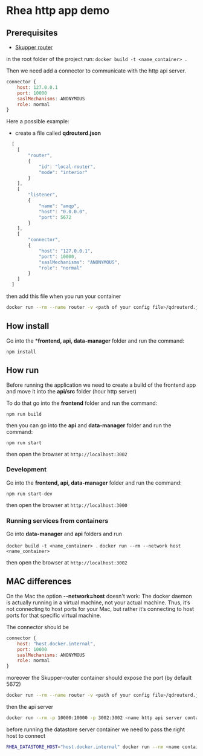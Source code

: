# Rhea http app demo

## Prerequisites

- [Skupper router](https://github.com/skupperproject/skupper-router)

in the root folder of the project run:
`docker build -t <name_container> .`

Then we need add a connector to communicate with the http api server.

``` javascript
connector {
    host: 127.0.0.1
    port: 10000
    saslMechanisms: ANONYMOUS
    role: normal
}
```

Here a possible example:

- create a file called **qdrouterd.json**

``` javascript
  [
    [
        "router",
        {
            "id": "local-router",
            "mode": "interior"
        }
    ],
    [
        "listener",
        {
            "name": "amqp",
            "host": "0.0.0.0",
            "port": 5672
        }
    ],
    [
        "connector",
        {
            "host": "127.0.0.1", 
            "port": 10000,
            "saslMechanisms": "ANONYMOUS",
            "role": "normal"
        }
    ]
  ]
```

then add this file when you run your container

``` bash
docker run --rm --name router -v <path of your config file>/qdrouterd.json:/tmp/qdrouterd.json:Z -e QDROUTERD_CONF_TYPE=json --network host  <name container>
```

## How install

Go into the ***frontend, api, data-manager** folder and run the command:

`npm install`

## How run

Before running the application we need to create a build of the frontend app and move it into the **api/src** folder (hour http server)

To do that go into the **frontend** folder and run the command:

```npm run build```

then you can go into the **api** and **data-manager** folder and run the command:

`npm run start`

then open the browser at `http://localhost:3002`

### Development

Go into the **frontend, api, data-manager**  folder and run the command:

`npm run start-dev`

then open the browser at `http://localhost:3000`

### Running services from containers

Go into **data-manager** and **api** folders and run

`docker build -t <name_container> .`
`docker run --rm --network host <name_container>`

then open the browser at `http://localhost:3002`

## MAC differences

On the Mac the option **--network=host** doesn't work: The docker daemon is actually running in a virtual machine, not your actual machine. Thus, it’s not connecting to host ports for your Mac, but rather it’s connecting to host ports for that specific virtual machine.

The connector should be

``` javascript
connector {
    host: "host.docker.internal",
    port: 10000
    saslMechanisms: ANONYMOUS
    role: normal
}
```

moreover the Skupper-router container should expose the port (by default 5672)

``` bash
docker run --rm --name router -v <path of your config file>/qdrouterd.json:/tmp/qdrouterd.json:Z -e QDROUTERD_CONF_TYPE=json -p <BROKER_PORT_HOST>:<BROKER_PORT_CONTAINER>  <name container>
```

then the api server

``` bash
docker run --rm -p 10000:10000 -p 3002:3002 <name http api server container>
```

before running the datastore server container we need to pass the right host to connect

```bash
RHEA_DATASTORE_HOST="host.docker.internal" docker run --rm <name container>
```
